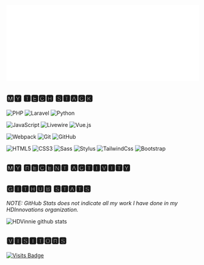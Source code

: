 <div align="center">
	<br>
	<a href="https://github.com/HDVinnie/HDVinnie/blame/master/header.svg">
		<img src="https://raw.githubusercontent.com/HDVinnie/HDVinnie/82c0250c29cdf98fe7476944d3a23607f8e3c7a9/header.svg" width="600" height="200">
	</a>
	<br>
</div>
  
## 🅼🆈 🆃🅴🅲🅷 🆂🆃🅰🅲🅺

![PHP](https://img.shields.io/badge/-PHP-%231572B6?style=flat-square&color=blue&logo=php&logoColor=ffffff)
![Laravel](https://img.shields.io/badge/-Laravel-%231572B6?style=flat-square&color=red&logo=laravel&logoColor=ffffff)
![Python](https://img.shields.io/badge/-Python-%231572B6?style=flat-square&color=teal&logo=python&logoColor=ffffff)

![JavaScript](https://img.shields.io/badge/-JavaScript-%23F7DF1C?style=flat-square&logo=javascript&logoColor=000000&labelColor=%23F7DF1C&color=%23FFCE5A)
![Livewire](https://img.shields.io/badge/-Livewire-%231572B6?style=flat-square&color=blueviolet&logo=laravel-livewire&logoColor=ffffff)
![Vue.js](https://img.shields.io/badge/-Vue.js-%232c3e50?style=flat-square&logo=Vue.js)

![Webpack](https://img.shields.io/badge/-Webpack-%232C3A42?style=flat-square&logo=webpack)
![Git](https://img.shields.io/badge/-Git-%23F05032?style=flat-square&logo=git&logoColor=%23ffffff)
![GitHub](https://img.shields.io/badge/-GitHub-%23F05032?style=flat-square&logo=github&logoColor=%23ffffff&color=grey)

![HTML5](https://img.shields.io/badge/-HTML5-%23E44D27?style=flat-square&logo=html5&logoColor=ffffff)
![CSS3](https://img.shields.io/badge/-CSS3-%231572B6?style=flat-square&logo=css3)
![Sass](https://img.shields.io/badge/-Sass-%23CC6699?style=flat-square&logo=sass&logoColor=ffffff)
![Stylus](https://img.shields.io/badge/-Stylus-%23333333?style=flat-square&logo=stylus)
![TailwindCss](https://img.shields.io/badge/-TailwindCss-%231a202c?style=flat-square&logo=tailwind-css)
![Bootstrap](https://img.shields.io/badge/-Bootstrap-%231a202c?style=flat-square&logo=bootstrap&color=purple)

## 🅼🆈 🆁🅴🅲🅴🅽🆃 🅰🅲🆃🅸🆅🅸🆃🆈

<!--START_SECTION:activity-->

## 🅶🅸🆃🅷🆄🅱 🆂🆃🅰🆃🆂

*NOTE: GitHub Stats does not indicate all my work I have done in my HDInnovations organization.* 

![HDVinnie github stats](https://github-readme-stats.vercel.app/api?username=HDVinnie&show_icons=true&theme=tokyonight)

## 🆅🅸🆂🅸🆃🅾🆁🆂

[![Visits Badge](https://badges.pufler.dev/visits/HDVinnie/HDVinnie)](https://badges.pufler.dev)
